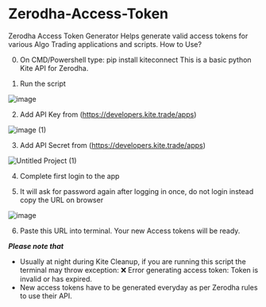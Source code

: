 # Zerodha-Access-Token
Zerodha Access Token Generator Helps generate valid access tokens for various Algo Trading applications and scripts.
How to Use?



0. On CMD/Powershell type: pip install kiteconnect
This is a basic python Kite API for Zerodha.




1. Run the script

![image](https://github.com/user-attachments/assets/28a9f95b-4ea7-4a03-a7f9-e31be7d08aa4)





2. Add API Key from (https://developers.kite.trade/apps)

![image (1)](https://github.com/user-attachments/assets/3996f414-4cfc-4029-8b2f-e0d2828f8a1b)





3. Add API Secret from (https://developers.kite.trade/apps)
   
![Untitled Project (1)](https://github.com/user-attachments/assets/617ec3e0-f8dd-4c05-851e-6c07584c83c3)





4. Complete first login to the app





5. It will ask for password again after logging in once, do not login instead copy the URL on browser
   
![image](https://github.com/user-attachments/assets/6c10e55b-aef4-4247-9a31-5149617e19b0)





6. Paste this URL into terminal. Your new Access tokens will be ready.

***Please note that***
* Usually at night during Kite Cleanup, if you are running this script the terminal may throw exception: ❌ Error generating access token: Token is invalid or has expired.
* New access tokens have to be generated everyday as per Zerodha rules to use their API.
